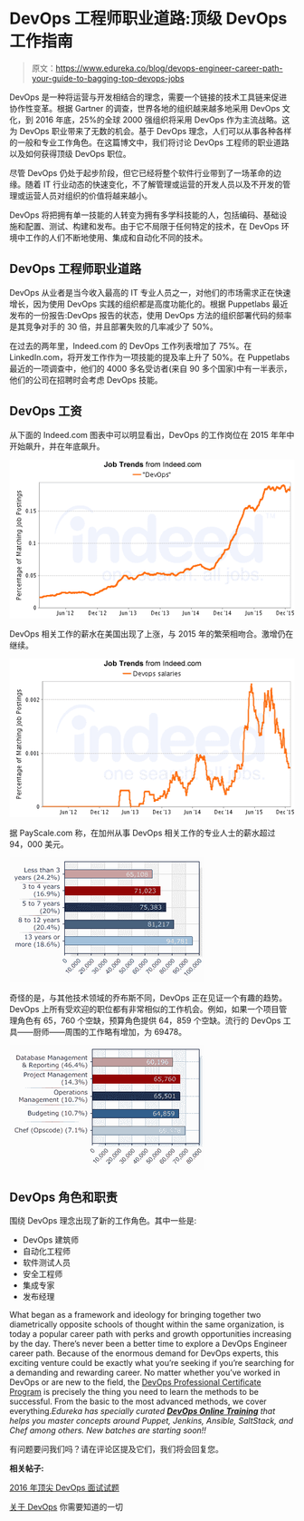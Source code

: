 # DevOps 工程师职业道路:顶级 DevOps 工作指南

> 原文：<https://www.edureka.co/blog/devops-engineer-career-path-your-guide-to-bagging-top-devops-jobs>

DevOps 是一种将运营与开发相结合的理念，需要一个链接的技术工具链来促进协作性变革。根据 Gartner 的调查，世界各地的组织越来越多地采用 DevOps 文化，到 2016 年底，25%的全球 2000 强组织将采用 DevOps 作为主流战略。这为 DevOps 职业带来了无数的机会。基于 DevOps 理念，人们可以从事各种各样的一般和专业工作角色。在这篇博文中，我们将讨论 DevOps 工程师的职业道路以及如何获得顶级 DevOps 职位。

尽管 DevOps 仍处于起步阶段，但它已经将整个软件行业带到了一场革命的边缘。随着 IT 行业动态的快速变化，不了解管理或运营的开发人员以及不开发的管理或运营人员对组织的价值将越来越小。

DevOps 将把拥有单一技能的人转变为拥有多学科技能的人，包括编码、基础设施和配置、测试、构建和发布。由于它不局限于任何特定的技术，在 DevOps 环境中工作的人们不断地使用、集成和自动化不同的技术。

## DevOps 工程师职业道路

DevOps 从业者是当今收入最高的 IT 专业人员之一，对他们的市场需求正在快速增长，因为使用 DevOps 实践的组织都是高度功能化的。根据 Puppetlabs 最近发布的一份报告:DevOps 报告的状态，使用 DevOps 方法的组织部署代码的频率是其竞争对手的 30 倍，并且部署失败的几率减少了 50%。

在过去的两年里，Indeed.com 的 DevOps 工作列表增加了 75%。在 LinkedIn.com，将开发工作作为一项技能的提及率上升了 50%。在 Puppetlabs 最近的一项调查中，他们的 4000 多名受访者(来自 90 多个国家)中有一半表示，他们的公司在招聘时会考虑 DevOps 技能。

## DevOps 工资

从下面的 Indeed.com 图表中可以明显看出，DevOps 的工作岗位在 2015 年年中开始飙升，并在年底飙升。

![DevOps-job-trends-devops-engineer-career-path](img/02e38106b1f1eb12408d7fd2d6ddbacf.png)

DevOps 相关工作的薪水在美国出现了上涨，与 2015 年的繁荣相吻合。激增仍在继续。

![DevOps-salary-trends-devops-engineer-career-path](img/9dda987b40ccf79b8ab1eea574f8db5f.png)

据 PayScale.com 称，在加州从事 DevOps 相关工作的专业人士的薪水超过 94，000 美元。

![DevOps-salary-devops-engineer-career-path](img/f260226441151277e3e339b0f950825e.png)

奇怪的是，与其他技术领域的乔布斯不同，DevOps 正在见证一个有趣的趋势。DevOps 上所有受欢迎的职位都有非常相似的工作机会。例如，如果一个项目管理角色有 65，760 个空缺，预算角色提供 64，859 个空缺。流行的 DevOps 工具——厨师——周围的工作略有增加，为 69478。

![DevOps-roles-devops-engineer-career-path](img/233239cbff14b4d6e0eed4c63d32d36d.png)

## DevOps 角色和职责

围绕 DevOps 理念出现了新的工作角色。其中一些是:

*   DevOps 建筑师
*   自动化工程师
*   软件测试人员
*   安全工程师
*   集成专家
*   发布经理

What began as a framework and ideology for bringing together two diametrically opposite schools of thought within the same organization, is today a popular career path with perks and growth opportunities increasing by the day. There’s never been a better time to explore a DevOps Engineer career path. Because of the enormous demand for DevOps experts, this exciting venture could be exactly what you’re seeking if you’re searching for a demanding and rewarding career. No matter whether you’ve worked in DevOps or are new to the field, the [DevOps Professional Certificate Program](https://www.edureka.co/executive-programs/purdue-devops) is precisely the thing you need to learn the methods to be successful. From the basic to the most advanced methods, we cover everything.*Edureka has specially curated [**DevOps Online Training**](https://www.edureka.co/devops-certification-training) that helps you master concepts around Puppet, Jenkins, Ansible, SaltStack, and Chef among others. New batches are starting soon!!*

有问题要问我们吗？请在评论区提及它们，我们将会回复您。

**相关帖子:**

[2016 年顶尖 DevOps 面试试题](https://www.edureka.co/blog/interview-questions/top-devops-interview-questions-2016/ "Top DevOps Interview Questions")

[关于 DevOps](https://www.edureka.co/blog/devops-tutorial "All you need to know about DevOps") 你需要知道的一切